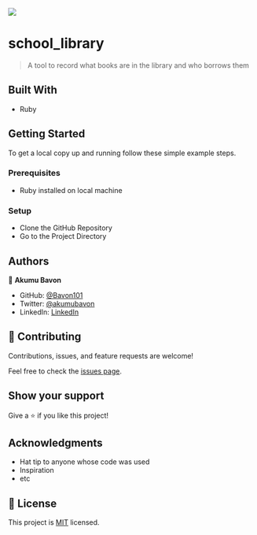
![](https://img.shields.io/badge/Microverse-blueviolet)

# school_library
>A tool to record what books are in the library and who borrows them


## Built With

- Ruby


<!-- ## Live Demo (if available)

[Live Demo Link](https://livedemo.com) -->


## Getting Started



To get a local copy up and running follow these simple example steps.

### Prerequisites

- Ruby installed on local machine
### Setup
- Clone the GitHub Repository
- Go to the Project Directory
<!-- ### Install

### Usage

### Run tests

### Deployment -->



## Authors

👤 **Akumu Bavon**

- GitHub: [@Bavon101](https://github.com/Bavon101)
- Twitter: [@akumubavon](https://twitter.com/akumubavon)
- LinkedIn: [LinkedIn](https://www.linkedin.com/in/akumu-bavon/)


## 🤝 Contributing

Contributions, issues, and feature requests are welcome!

Feel free to check the [issues page](../../issues/).

## Show your support

Give a ⭐️ if you like this project!

## Acknowledgments

- Hat tip to anyone whose code was used
- Inspiration
- etc

## 📝 License

This project is [MIT](./MIT.md) licensed.
